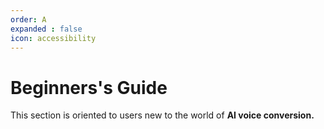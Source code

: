 ```yaml
---
order: A
expanded : false
icon: accessibility
---
```


# Beginners's Guide
This section is oriented to users new to the world of **AI voice conversion.**
